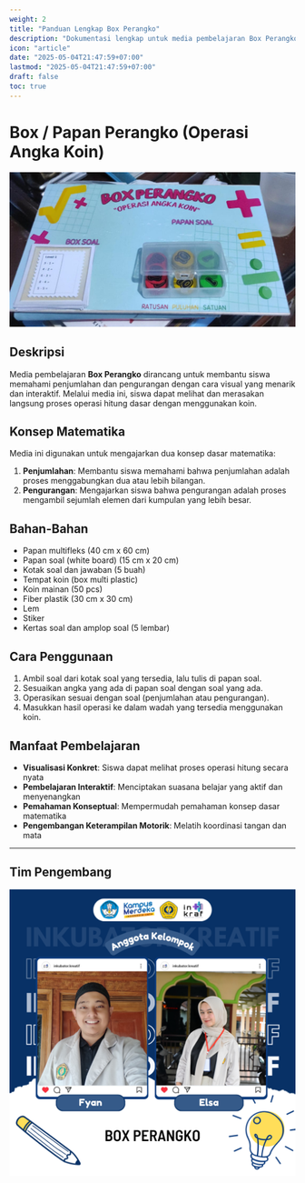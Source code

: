 ```yaml
---
weight: 2
title: "Panduan Lengkap Box Perangko"
description: "Dokumentasi lengkap untuk media pembelajaran Box Perangko"
icon: "article"
date: "2025-05-04T21:47:59+07:00"
lastmod: "2025-05-04T21:47:59+07:00"
draft: false
toc: true
---
```


# **Box / Papan Perangko (Operasi Angka Koin)**

![Box Perangko](/images/media_ajar/box_perangko.jpg)

## **Deskripsi**

Media pembelajaran **Box Perangko** dirancang untuk membantu siswa memahami penjumlahan dan pengurangan dengan cara visual yang menarik dan interaktif. Melalui media ini, siswa dapat melihat dan merasakan langsung proses operasi hitung dasar dengan menggunakan koin.

## **Konsep Matematika**

Media ini digunakan untuk mengajarkan dua konsep dasar matematika:

1. **Penjumlahan**: Membantu siswa memahami bahwa penjumlahan adalah proses menggabungkan dua atau lebih bilangan.
2. **Pengurangan**: Mengajarkan siswa bahwa pengurangan adalah proses mengambil sejumlah elemen dari kumpulan yang lebih besar.

## **Bahan-Bahan**

- Papan multifleks (40 cm x 60 cm)
- Papan soal (white board) (15 cm x 20 cm)
- Kotak soal dan jawaban (5 buah)
- Tempat koin (box multi plastic)
- Koin mainan (50 pcs)
- Fiber plastik (30 cm x 30 cm)
- Lem
- Stiker
- Kertas soal dan amplop soal (5 lembar)

## **Cara Penggunaan**

1. Ambil soal dari kotak soal yang tersedia, lalu tulis di papan soal.
2. Sesuaikan angka yang ada di papan soal dengan soal yang ada.
3. Operasikan sesuai dengan soal (penjumlahan atau pengurangan).
4. Masukkan hasil operasi ke dalam wadah yang tersedia menggunakan koin.

## **Manfaat Pembelajaran**

- **Visualisasi Konkret**: Siswa dapat melihat proses operasi hitung secara nyata
- **Pembelajaran Interaktif**: Menciptakan suasana belajar yang aktif dan menyenangkan
- **Pemahaman Konseptual**: Mempermudah pemahaman konsep dasar matematika
- **Pengembangan Keterampilan Motorik**: Melatih koordinasi tangan dan mata

---

## Tim Pengembang
![Box Perangko](/images/peserta/box_perangko.png)